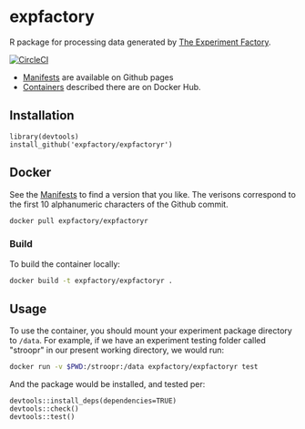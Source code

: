 # expfactory

R package for processing data generated by [The Experiment Factory](https://expfactory.github.io/expfactory/).

[![CircleCI](https://circleci.com/gh/expfactory/expfactoryr.svg?style=svg)](https://circleci.com/gh/expfactory/expfactoryr)

 - [Manifests](https://expfactory.github.io/expfactoryr/) are available on Github pages
 - [Containers](https://hub.docker.com/r/expfactory/expfactoryr/) described there are on Docker Hub.


## Installation

```
library(devtools)
install_github('expfactory/expfactoryr')
```

## Docker

See the [Manifests](https://expfactory.github.io/expfactoryr/) to find a version that you like.
The verisons correspond to the first 10 alphanumeric characters of the Github commit.

```bash
docker pull expfactory/expfactoryr
```

### Build
To build the container locally:

```bash
docker build -t expfactory/expfactoryr . 
```

## Usage

To use the container, you should mount your experiment package directory to
`/data`. For example, if we have an experiment testing folder called "stroopr"
in our present working directory, we would run:

```bash
docker run -v $PWD:/stroopr:/data expfactory/expfactoryr test
```

And the package would be installed, and tested per:

```
devtools::install_deps(dependencies=TRUE)
devtools::check()
devtools::test()
```
